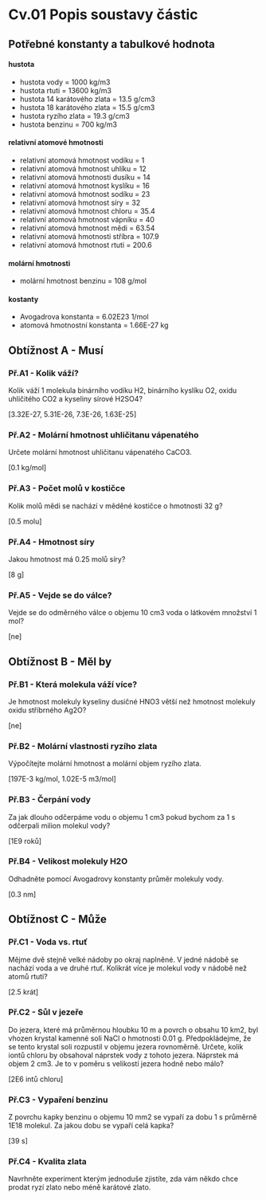 # Cv.01 Popis soustavy částic

## Potřebné konstanty a tabulkové hodnota

#### hustota
* hustota vody = 1000 kg/m3
* hustota rtuti = 13600 kg/m3
* hustota 14 karátového zlata = 13.5 g/cm3
* hustota 18 karátového zlata = 15.5 g/cm3
* hustota ryzího zlata = 19.3 g/cm3
* hustota benzinu = 700 kg/m3

#### relativní atomové hmotnosti
* relativní atomová hmotnost vodíku = 1
* relativní atomová hmotnost uhlíku = 12
* relativní atomová hmotnosti dusíku = 14
* relativní atomová hmotnost kyslíku = 16
* relativní atomová hmotnost sodíku = 23
* relativní atomová hmotnost síry = 32
* relativní atomová hmotnost chloru = 35.4
* relativní atomová hmotnost vápníku = 40
* relativní atomová hmotnost mědi = 63.54
* relativní atomová hmotnosti stříbra = 107.9
* relativní atomová hmotnost rtuti = 200.6

#### molární hmotnosti
* molární hmotnost benzinu = 108 g/mol

#### kostanty
* Avogadrova konstanta = 6.02E23 1/mol
* atomová hmotnostní konstanta = 1.66E-27 kg

## Obtížnost A - Musí

### Př.A1 - Kolik váží?
Kolik váží 1 molekula binárního vodíku H2, binárního kyslíku O2, oxidu uhličitého CO2 a kyseliny sírové H2SO4?

[3.32E-27, 5.31E-26, 7.3E-26, 1.63E-25]

### Př.A2 - Molární hmotnost uhličitanu vápenatého
Určete molární hmotnost uhličitanu vápenatého CaCO3.

[0.1 kg/mol]

### Př.A3 - Počet molů v kostičce
Kolik molů mědi se nachází v měděné kostičce o hmotnosti 32 g?

[0.5 molu]

### Př.A4 - Hmotnost síry
Jakou hmotnost má 0.25 molů síry?

[8 g]

### Př.A5 - Vejde se do válce?
Vejde se do odměrného válce o objemu 10 cm3 voda o látkovém množství 1 mol?

[ne]



## Obtížnost B - Měl by

### Př.B1 - Která molekula váží více?
Je hmotnost molekuly kyseliny dusičné HNO3 větší než hmotnost molekuly oxidu stříbrného Ag2O?

[ne]

### Př.B2 - Molární vlastnosti ryzího zlata
Výpočítejte molární hmotnost a molární objem ryzího zlata.

[197E-3 kg/mol, 1.02E-5 m3/mol]

### Př.B3 - Čerpání vody
Za jak dlouho odčerpáme vodu o objemu 1 cm3 pokud bychom za 1 s odčerpali milion molekul vody?

[1E9 roků] 

### Př.B4 - Velikost molekuly H2O
Odhadněte pomocí Avogadrovy konstanty průměr molekuly vody.

[0.3 nm]



## Obtížnost C - Může

### Př.C1 - Voda vs. rtuť
Mějme dvě stejně velké nádoby po okraj naplněné. V jedné nádobě se nachází voda a ve druhé rtuť. Kolikrát více je molekul vody v nádobě než atomů rtuti?

[2.5 krát]

### Př.C2 - Sůl v jezeře
Do jezera, které má průměrnou hloubku 10 m a povrch o obsahu 10 km2, byl vhozen krystal kamenné soli NaCl o hmotnosti 0.01 g. Předpokládejme, že se tento krystal soli rozpustil v objemu jezera rovnoměrně. Určete, kolik iontů chloru by obsahoval náprstek vody z tohoto jezera. Náprstek má objem 2 cm3. Je to v poměru s velikostí jezera hodně nebo málo?

[2E6 intů chloru]

### Př.C3 - Vypaření benzinu
Z povrchu kapky benzinu o objemu 10 mm2 se vypaří za dobu 1 s průměrně 1E18 molekul. Za jakou dobu se vypaří celá kapka?

[39 s]

### Př.C4 - Kvalita zlata
Navrhněte experiment kterým jednoduše zjistíte, zda vám někdo chce prodat ryzí zlato nebo méně karátové zlato.
